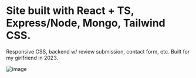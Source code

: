 # Site built with React + TS, Express/Node, Mongo, Tailwind CSS.

Responsive CSS, backend w/ review submission, contact form, etc. Built for my girlfriend in 2023.

![image](https://github.com/msi1995/tgn-site/assets/63132397/5012f83d-1969-434a-ac81-a09f2e9797ab)
